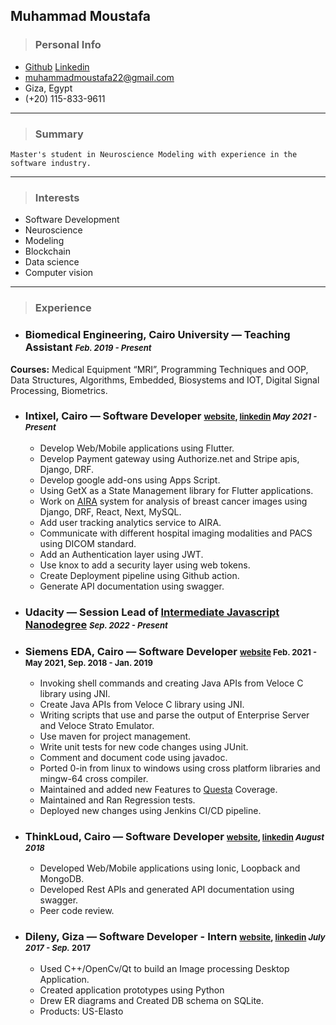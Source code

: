 ## Muhammad Moustafa
> ### Personal Info
- [Github](https://github.com/MuhammadMoustafa) [Linkedin](https://www.linkedin.com/in/muhammad-moustafa-62743a125/)
- muhammadmoustafa22@gmail.com
- Giza, Egypt
- (+20) 115-833-9611


---

> ### Summary
    Master's student in Neuroscience Modeling with experience in the software industry.

---

> ### Interests
- Software Development
- Neuroscience
- Modeling
- Blockchain
- Data science
- Computer vision

---

> ### Experience 
- ### Biomedical Engineering, Cairo University — Teaching Assistant <font size="2">*Feb. 2019 - Present*</font>

**Courses:** Medical Equipment “MRI”, Programming Techniques and OOP, Data Structures, Algorithms, Embedded, Biosystems and IOT, Digital Signal Processing, Biometrics.

- ### Intixel, Cairo — Software Developer <font size="2">[website](https://www.intixel.com/), [linkedin](https://www.linkedin.com/company/intixel/mycompany/) *May 2021 - Present*</font>
    - Develop Web/Mobile applications using Flutter.
    - Develop Payment gateway using Authorize.net and Stripe apis, Django, DRF.
    - Develop google add-ons using Apps Script.
    - Using GetX as a State Management library for Flutter applications.
    - Work on [AIRA](https://www.intixel.com/products/>) system for analysis of breast cancer images using Django, DRF, React, Next, MySQL.
    - Add user tracking analytics service to AIRA.
    - Communicate with different hospital imaging modalities and PACS using DICOM standard.
    - Add an Authentication layer using JWT.
    - Use knox to add a security layer using web tokens.
    - Create Deployment pipeline using Github action.
    - Generate API documentation using swagger.
- ### Udacity — Session Lead of [Intermediate Javascript Nanodegree](https://www.udacity.com/course/intermediate-javascript-nanodegree--nd032_variant_a) <font size="2"> *Sep. 2022 - Present* </font>
- ### Siemens EDA, Cairo — Software Developer <font size="2"> [website](https://eda.sw.siemens.com/en-US/) Feb. 2021 - May 2021, Sep. 2018 - Jan. 2019 </font>
    - Invoking shell commands and creating Java APIs from Veloce C library using JNI. 
    - Create Java APIs from Veloce C library using JNI.
    - Writing scripts that use and parse the output of Enterprise Server and Veloce Strato Emulator.
    - Use maven for project management.
    - Write unit tests for new code changes using JUnit. 
    - Comment and document code using javadoc.
    - Ported 0-in from linux to windows using cross platform libraries  and mingw-64 cross compiler.
    - Maintained and added new Features to [Questa](https://www.mentor.com/products/fv/questa/) Coverage.
    - Maintained and Ran Regression tests.
    - Deployed new changes using Jenkins CI/CD pipeline.
- ### ThinkLoud, Cairo — Software Developer <font size="2">[website](https://www.thinkloud.co/), [linkedin](https://www.linkedin.com/company/thinkloudllc/) *August 2018* </font>
    - Developed Web/Mobile applications using Ionic, Loopback and MongoDB.
    - Developed Rest APIs and generated API documentation using swagger.
    - Peer code review.
- ### Dileny, Giza — Software Developer - Intern <font size="2">[website](https://www.dilenytech.com/home-index), [linkedin](https://www.linkedin.com/company/dilenytech/) *July 2017 - Sep.* 2017 </font>
    - Used C++/OpenCv/Qt to build an Image processing Desktop Application.
    - Created application prototypes using Python
    - Drew ER diagrams and Created DB schema on SQLite.
    - Products: US-Elasto

